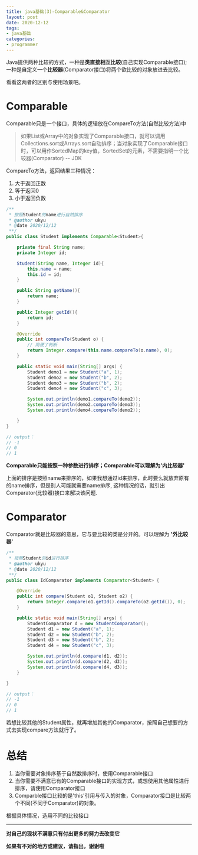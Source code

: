 ```yaml
---
title: java基础(3)-Comparable&Comparator
layout: post
date: 2020-12-12
tags: 
- java基础
categories:
- programmer
---
```

Java提供两种比较的方式，一种是**类直接相互比较**(自己实现Comparable接口);一种是自定义一个**比较器**(Comparator接口)将两个欲比较的对象放进去比较。

看看这两者的区别与使用场景吧。

# Comparable
Comparable只是一个接口，具体的逻辑放在CompareTo方法(自然比较方法)中

> 如果List或Array中的对象实现了Comparable接口，就可以调用Collections.sort或Arrays.sort自动排序；当对象实现了Comparable接口时，可以用作SortedMap的key值，SortedSet的元素，不需要指明一个比较器(Comparator)   -- JDK

CompareTo方法，返回结果三种情况：
1. 大于返回正数
2. 等于返回0
3. 小于返回负数

<!-- more -->

```java
/**
 * 按照Student的name进行自然排序
 * @author ukyu
 * @date 2020/12/12
 **/
public class Student implements Comparable<Student>{

    private final String name;
    private Integer id;

    Student(String name, Integer id){
        this.name = name;
        this.id = id;
    }

    public String getName(){
        return name;
    }

    public Integer getId(){
        return id;
    }

    @Override
    public int compareTo(Student o) {
        // 简便了判断
        return Integer.compare(this.name.compareTo(o.name), 0);
    }

    public static void main(String[] args) {
        Student demo1 = new Student("a", 1);
        Student demo2 = new Student("b", 2);
        Student demo3 = new Student("b", 2);
        Student demo4 = new Student("c", 3);

        System.out.println(demo1.compareTo(demo2));
        System.out.println(demo2.compareTo(demo3));
        System.out.println(demo4.compareTo(demo2));

    }
}

// output：
// -1
// 0
// 1
```
**Comparable只能按照一种参数进行排序；Comparable可以理解为'内比较器'**

上面的排序是按照name来排序的，如果我想通过id来排序，此时要么就放弃原有的name排序，但是别人可能就需要name排序, 这种情况的话，就引出Comparator(比较器)接口来解决该问题.

# Comparator
Comparator就是比较器的意思，它与要比较的类是分开的。可以理解为 **'外比较器'**
```java
/**
 * 按照Student的id进行排序
 * @author ukyu
 * @date 2020/12/12
 **/
public class IdComparator implements Comparator<Student> {

    @Override
    public int compare(Student o1, Student o2) {
        return Integer.compare(o1.getId().compareTo(o2.getId()), 0);
    }

    public static void main(String[] args) {
        StudentComparator d = new StudentComparator();
        Student d1 = new Student("a", 1);
        Student d2 = new Student("b", 2);
        Student d3 = new Student("b", 2);
        Student d4 = new Student("c", 3);

        System.out.println(d.compare(d1, d2));
        System.out.println(d.compare(d2, d3));
        System.out.println(d.compare(d4, d3));
    }

}

// output：
// -1
// 0
// 1
```
若想比较其他的Student属性，就再增加其他的Comparator，按照自己想要的方式去实现compare方法就行了。

# 总结
1. 当你需要对象排序基于自然数排序时，使用Comparable接口
2. 当你需要不满意已有的Comparable接口的实现方式，或想使用其他属性进行排序，请使用Comparator接口
3. Comparble接口比较的是'this'引用与传入的对象，Comparator接口是比较两个不同(不同于Comparator)的对象。

根据具体情况，选用不同的比较接口

---
**对自己的现状不满意只有付出更多的努力去改变它**

**如果有不对的地方或建议，请指出，谢谢啦**

     